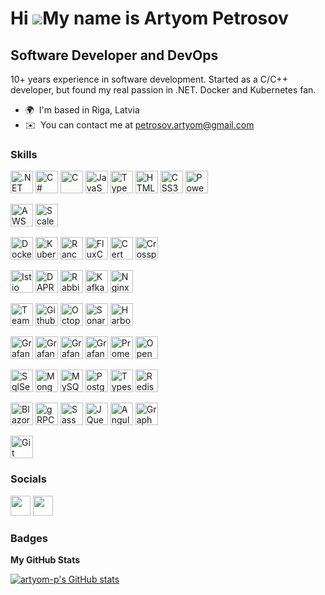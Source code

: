 Hi ![](https://user-images.githubusercontent.com/18350557/176309783-0785949b-9127-417c-8b55-ab5a4333674e.gif)My name is Artyom Petrosov
=======================================================================================================================================

Software Developer and DevOps
-----------------------------

10+ years experience in software development. Started as a C/C++ developer, but found my real passion in .NET. Docker and Kubernetes fan.

* 🌍  I'm based in Riga, Latvia
* ✉️  You can contact me at [petrosov.artyom@gmail.com](mailto:petrosov.artyom@gmail.com)

### Skills


<p align="left">

<a href="https://dotnet.microsoft.com/en-us/" target="_blank" rel="noreferrer"><img src="https://raw.githubusercontent.com/danielcranney/readme-generator/main/public/icons/skills/dot-net-colored.svg" width="36" height="36" alt=".NET" /></a>
<a href="https://docs.microsoft.com/en-us/dotnet/csharp/" target="_blank" rel="noreferrer"><img src="https://raw.githubusercontent.com/danielcranney/readme-generator/main/public/icons/skills/csharp-colored.svg" width="36" height="36" alt="C#" /></a>
<a href="https://docs.microsoft.com/en-us/cpp/?view=msvc-170" target="_blank" rel="noreferrer"><img src="https://raw.githubusercontent.com/danielcranney/readme-generator/main/public/icons/skills/c-colored.svg" width="36" height="36" alt="C" /></a>
<a href="https://developer.mozilla.org/en-US/docs/Web/JavaScript" target="_blank" rel="noreferrer"><img src="https://raw.githubusercontent.com/danielcranney/readme-generator/main/public/icons/skills/javascript-colored.svg" width="36" height="36" alt="JavaScript" /></a>
<a href="https://www.typescriptlang.org/" target="_blank" rel="noreferrer"><img src="https://raw.githubusercontent.com/danielcranney/readme-generator/main/public/icons/skills/typescript-colored.svg" width="36" height="36" alt="TypeScript" /></a>
<a href="https://developer.mozilla.org/en-US/docs/Glossary/HTML5" target="_blank" rel="noreferrer"><img src="https://raw.githubusercontent.com/danielcranney/readme-generator/main/public/icons/skills/html5-colored.svg" width="36" height="36" alt="HTML5" /></a>
<a href="https://www.w3.org/TR/CSS/#css" target="_blank" rel="noreferrer"><img src="https://raw.githubusercontent.com/danielcranney/readme-generator/main/public/icons/skills/css3-colored.svg" width="36" height="36" alt="CSS3" /></a>
<a href="https://learn.microsoft.com/en-us/powershell/" target="_blank" rel="noreferrer"><img src="https://upload.wikimedia.org/wikipedia/commons/2/2f/PowerShell_5.0_icon.png" width="36" height="36" alt="PowerShell" /></a>
 
  
<a href="https://aws.amazon.com/" target="_blank" rel="noreferrer"><img src="https://uxwing.com/wp-content/themes/uxwing/download/brands-and-social-media/aws-icon.png" width="36" height="36" alt="AWS" /></a>
<a href="https://scaleway.com/" target="_blank" rel="noreferrer"><img src="https://pbs.twimg.com/profile_images/1543941740016685056/mvVbPbfh_400x400.png" width="36" height="36" alt="Scaleway" /></a>
  
<a href="https://docker.com/" target="_blank" rel="noreferrer"><img src="https://cdn-icons-png.flaticon.com/512/919/919853.png" width="36" height="36" alt="Docker" /></a>
<a href="https://kubernetes.io/" target="_blank" rel="noreferrer"><img src="https://upload.wikimedia.org/wikipedia/labs/thumb/b/ba/Kubernetes-icon-color.svg/2110px-Kubernetes-icon-color.svg.png" width="36" height="36" alt="Kubernetes" /></a>
<a href="https://www.rancher.com/" target="_blank" rel="noreferrer"><img src="https://res.cloudinary.com/crunchbase-production/image/upload/c_lpad,f_auto,q_auto:eco,dpr_1/uc3nn33akq6brhtnrozs" width="36" height="36" alt="Rancher" /></a>
<a href="https://fluxcd.io/" target="_blank" rel="noreferrer"><img src="https://avatars.githubusercontent.com/u/52158677?s=280&v=4" width="36" height="36" alt="FluxCD" /></a>
<a href="https://cert-manager.io/" target="_blank" rel="noreferrer"><img src="https://avatars.githubusercontent.com/u/39950598?s=280&v=4" width="36" height="36" alt="Cert Manager" /></a>
<a href="https://www.crossplane.io/" target="_blank" rel="noreferrer"><img src="https://cncf-branding.netlify.app/img/projects/crossplane/icon/color/crossplane-icon-color.png" width="36" height="36" alt="Crossplane" /></a>
 
<a href="https://istio.io/" target="_blank" rel="noreferrer"><img src="https://istio.io/img/logo.png" width="36" height="36" alt="Istio" /></a>
<a href="https://dapr.io/" target="_blank" rel="noreferrer"><img src="https://avatars.githubusercontent.com/u/51932459?s=200&v=4" width="36" height="36" alt="DAPR" /></a>
<a href="https://www.rabbitmq.com/" target="_blank" rel="noreferrer"><img src="https://cdn.freebiesupply.com/logos/large/2x/rabbitmq-logo-png-transparent.png" width="36" height="36" alt="RabbitMQ" /></a>
<a href="https://kafka.apache.org/" target="_blank" rel="noreferrer"><img src="https://cdn.icon-icons.com/icons2/2248/PNG/512/apache_kafka_icon_138937.png" width="36" height="36" alt="Kafka" /></a>
<a href="https://www.nginx.com/" target="_blank" rel="noreferrer"><img src="https://www.svgrepo.com/show/354115/nginx.svg" width="36" height="36" alt="Nginx" /></a>
  
<a href="https://www.jetbrains.com/teamcity/" target="_blank" rel="noreferrer"><img src="https://upload.wikimedia.org/wikipedia/commons/8/8e/TeamCity_Icon.png" width="36" height="36" alt="Team City" /></a>
<a href="https://github.com/features/actions" target="_blank" rel="noreferrer"><img src="https://avatars.githubusercontent.com/u/44036562?s=280&v=4" width="36" height="36" alt="Github Actions" /></a>
<a href="https://octopus.com/" target="_blank" rel="noreferrer"><img src="https://marketplace-cdn.atlassian.com/files/83b5b159-bf92-426b-8cc0-06013dab959d?fileType=image&mode=full-fit" width="36" height="36" alt="Octopus Deploy" /></a>
<a href="https://www.sonarsource.com/products/sonarqube/" target="_blank" rel="noreferrer"><img src="https://user-images.githubusercontent.com/15386828/118396592-e331c880-b658-11eb-8fdc-7426520c691f.png" width="36" height="36" alt="SonarQube" /></a>
<a href="https://goharbor.io/" target="_blank" rel="noreferrer"><img src="https://goharbor.io/img/logos/harbor-icon-color.png" width="36" height="36" alt="Harbor" /></a>
  
<a href="https://grafana.com/" target="_blank" rel="noreferrer"><img src="https://cdn.icon-icons.com/icons2/2699/PNG/512/grafana_logo_icon_171048.png" width="36" height="36" alt="Grafana" /></a>
<a href="https://grafana.com/oss/loki/" target="_blank" rel="noreferrer"><img src="https://grafana.com/static/img/logos/logo-loki.svg" width="36" height="36" alt="Grafana Loki" /></a>
<a href="https://grafana.com/oss/tempo/" target="_blank" rel="noreferrer"><img src="https://grafana.com/static/assets/img/logos/grafana-tempo.svg" width="36" height="36" alt="Grafana Tempo" /></a>
<a href="https://grafana.com/oss/mimir/" target="_blank" rel="noreferrer"><img src="https://grafana.com/static/img/logos/logo-mimir.svg" width="36" height="36" alt="Grafana Mimir" /></a> 
<a href="https://prometheus.io/" target="_blank" rel="noreferrer"><img src="https://upload.wikimedia.org/wikipedia/commons/thumb/3/38/Prometheus_software_logo.svg/2066px-Prometheus_software_logo.svg.png" width="36" height="36" alt="Prometheus" /></a>
<a href=" https://opentelemetry.io/" target="_blank" rel="noreferrer"><img src="https://cncf-branding.netlify.app/img/projects/opentelemetry/icon/color/opentelemetry-icon-color.png" width="36" height="36" alt="OpenTelemetry" /></a>
 
<a href="https://www.microsoft.com/en-us/sql-server" target="_blank" rel="noreferrer"><img src="https://www.svgrepo.com/show/303229/microsoft-sql-server-logo.svg" width="36" height="36" alt="SqlServer" /></a>
<a href="https://www.mongodb.com/" target="_blank" rel="noreferrer"><img src="https://raw.githubusercontent.com/danielcranney/readme-generator/main/public/icons/skills/mongodb-colored.svg" width="36" height="36" alt="MongoDB" /></a>
<a href="https://www.mysql.com/" target="_blank" rel="noreferrer"><img src="https://raw.githubusercontent.com/danielcranney/readme-generator/main/public/icons/skills/mysql-colored.svg" width="36" height="36" alt="MySQL" /></a>
<a href="https://www.postgresql.org/" target="_blank" rel="noreferrer"><img src="https://raw.githubusercontent.com/danielcranney/readme-generator/main/public/icons/skills/postgresql-colored.svg" width="36" height="36" alt="PostgreSQL" /></a>
<a href="https://typesense.org/" target="_blank" rel="noreferrer"><img src="https://pbs.twimg.com/profile_images/1392352271111888901/5vvtoxsS_400x400.jpg" width="36" height="36" alt="Typesense" /></a>
<a href="https://redis.io/" target="_blank" rel="noreferrer"><img src="https://cdn.iconscout.com/icon/free/png-256/redis-83994.png" width="36" height="36" alt="Redis" /></a>
  
<a href="https://dotnet.microsoft.com/en-us/apps/aspnet/web-apps/blazor" target="_blank" rel="noreferrer"><img src="https://upload.wikimedia.org/wikipedia/commons/d/d0/Blazor.png" width="36" height="36" alt="Blazor" /></a>
<a href="https://grpc.io" target="_blank" rel="noreferrer"><img src="https://grpc.io/img/logos/grpc-icon-color.png" width="36" height="36" alt="gRPC" /></a>
<a href="https://sass-lang.com/" target="_blank" rel="noreferrer"><img src="https://raw.githubusercontent.com/danielcranney/readme-generator/main/public/icons/skills/sass-colored.svg" width="36" height="36" alt="Sass" /></a>
<a href="https://jquery.com/" target="_blank" rel="noreferrer"><img src="https://raw.githubusercontent.com/danielcranney/readme-generator/main/public/icons/skills/jquery-colored.svg" width="36" height="36" alt="JQuery" /></a>
<a href="https://angular.io/" target="_blank" rel="noreferrer"><img src="https://raw.githubusercontent.com/danielcranney/readme-generator/main/public/icons/skills/angularjs-colored.svg" width="36" height="36" alt="Angular" /></a>
<a href="https://graphql.org/" target="_blank" rel="noreferrer"><img src="https://raw.githubusercontent.com/danielcranney/readme-generator/main/public/icons/skills/graphql-colored.svg" width="36" height="36" alt="GraphQL" /></a>
</p>

<a href="https://git-scm.com/" target="_blank" rel="noreferrer"><img src="https://git-scm.com/images/logos/downloads/Git-Icon-1788C.png" width="36" height="36" alt="Git" /></a>
</p>

### Socials

<p align="left"> <a href="https://www.github.com/artyom-p" target="_blank" rel="noreferrer"><img src="https://raw.githubusercontent.com/danielcranney/readme-generator/main/public/icons/socials/github.svg" width="32" height="32" /></a> <a href="https://www.linkedin.com/in/artyom-petrosov-28585170" target="_blank" rel="noreferrer"><img src="https://raw.githubusercontent.com/danielcranney/readme-generator/main/public/icons/socials/linkedin.svg" width="32" height="32" /></a></p>

### Badges

<b>My GitHub Stats</b>

<a href="http://www.github.com/artyom-p"><img src="https://github-readme-stats.vercel.app/api?username=artyom-p&show_icons=true&hide=stars,&count_private=true&title_color=0891b2&text_color=ffffff&icon_color=0891b2&bg_color=22272e&hide_border=true&show_icons=true" alt="artyom-p's GitHub stats" /></a>
